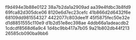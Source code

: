 f9d494e3b88e0122
38a7b2da1a2909ad
aa39e4fdbc3b8fd9
69fca82d305dce06
8120e6d7ec23cefc
41b866d2d6432f6e
68109dd981554327
4422077c803dee1f
45f5875fec50e32e
d1d8851555c110e9
d1b2d51e8ec398ae
4ddb66a1adeacdb2
1cdcdf8568d6a9c4
1d4bc9bb417a7b05
9a21b802db44f213
26585cb090ba9bb6
